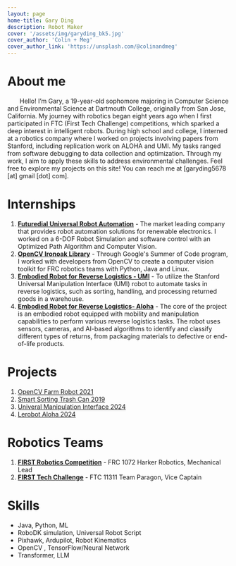 ```yaml
---
layout: page
home-title: Gary Ding 
description: Robot Maker
cover: '/assets/img/garyding_bk5.jpg'
cover_author: 'Colin + Meg'
cover_author_link: 'https://unsplash.com/@colinandmeg'
---
```


# About me

&emsp;&emsp;Hello! I’m Gary, a 19-year-old sophomore majoring in Computer Science and Environmental Science at Dartmouth College, originally from San Jose, California. My journey with robotics began eight years ago when I first participated in FTC (First Tech Challenge) competitions, which sparked a deep interest in intelligent robots. During high school and college, I interned at a robotics company where I worked on projects involving papers from Stanford, including replication work on ALOHA and UMI. My tasks ranged from software debugging to data collection and optimization. Through my work, I aim to apply these skills to address environmental challenges. Feel free to explore my projects on this site! You can reach me at [garyding5678 [at] gmail [dot] com].

# Internships

1. [**Futuredial Universal Robot Automation**](tech/fd-ur5-part1.html) - The market leading company that provides robot automation solutions for renewable electronics. I worked on a 6-DOF Robot Simulation and software control with an Optimized Path Algorithm and Computer Vision. 
2. [**OpenCV Ironoak Library**](tech/gsoc-2022-report.html) -  Through Google's Summer of Code program, I worked with developers from OpenCV to create a computer vision toolkit for FRC robotics teams with Python, Java and Linux.
3. [**Embodied Robot for Reverse Logistics - UMI**](tech/umi-part1.html) -  To utilize the Stanford Universal Manipulation Interface (UMI) robot to automate tasks in reverse logistics, such as sorting, handling, and processing returned goods in a warehouse.
3. [**Embodied Robot for Reverse Logistics- Aloha**](tech/lerobot.html) -  The core of the project is an embodied robot equipped with mobility and manipulation capabilities to perform various reverse logistics tasks. The robot uses sensors, cameras, and AI-based algorithms to identify and classify different types of returns, from packaging materials to defective or end-of-life products.



# Projects

1. [OpenCV Farm Robot 2021](tech/opencv-rover-part1.html)
2. [Smart Sorting Trash Can 2019](tech/trashcan-makerfair.html)
3. [Univeral Manipulation Interface 2024](tech/umi-part1.html)
4. [Lerobot Aloha 2024](tech/lerobot.html)


# Robotics Teams

1. [**FIRST Robotics Competition**](tech/ftc-11311.html) - FRC 1072 Harker Robotics, Mechanical Lead
2. [**FIRST Tech Challenge**](tech/ftc-11311.html) - FTC 11311 Team Paragon, Vice Captain

# Skills

- Java, Python, ML
- RoboDK simulation, Universal Robot Script
- Pixhawk, Ardupilot, Robot Kinematics 
- OpenCV , TensorFlow/Neural Network
- Transformer, LLM

